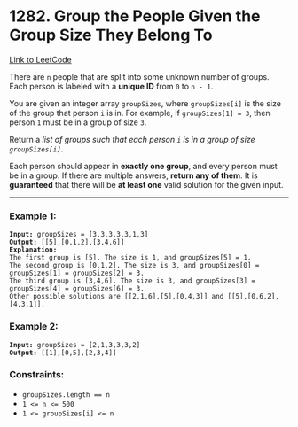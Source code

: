# 1282. Group the People Given the Group Size They Belong To

[Link to LeetCode](https://leetcode.com/problems/group-the-people-given-the-group-size-they-belong-to/)

There are `n` people that are split into some unknown number of groups. Each person is labeled with a **unique ID** from `0` to `n - 1`.

You are given an integer array `groupSizes`, where `groupSizes[i]` is the size of the group that person `i` is in. For example, if `groupSizes[1] = 3`, then person `1` must be in a group of size `3`.

Return a _list of groups such that each person `i` is in a group of size `groupSizes[i]`_.

Each person should appear in **exactly one group**, and every person must be in a group. If there are multiple answers, **return any of them**. It is **guaranteed** that there will be **at least one** valid solution for the given input.

---

### Example 1:

<pre><code><strong>Input:</strong> groupSizes = [3,3,3,3,3,1,3]
<strong>Output:</strong> [[5],[0,1,2],[3,4,6]]
<strong>Explanation:</strong>
The first group is [5]. The size is 1, and groupSizes[5] = 1.
The second group is [0,1,2]. The size is 3, and groupSizes[0] = groupSizes[1] = groupSizes[2] = 3.
The third group is [3,4,6]. The size is 3, and groupSizes[3] = groupSizes[4] = groupSizes[6] = 3.
Other possible solutions are [[2,1,6],[5],[0,4,3]] and [[5],[0,6,2],[4,3,1]].</code></pre>

### Example 2:

<pre><code><strong>Input:</strong> groupSizes = [2,1,3,3,3,2]
<strong>Output:</strong> [[1],[0,5],[2,3,4]]</code></pre>

### Constraints:

* `groupSizes.length == n`
* `1 <= n <= 500`
* `1 <= groupSizes[i] <= n`